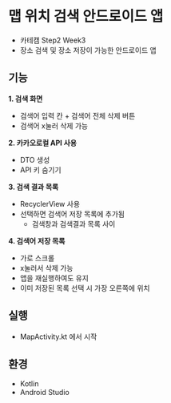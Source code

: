 # 맵 위치 검색 안드로이드 앱
- 카테캠 Step2 Week3
- 장소 검색 및 장소 저장이 가능한 안드로이드 앱


## 기능
**1. 검색 화면**
- 검색어 입력 칸 + 검색어 전체 삭제 버튼
- 검색어 x눌러 삭제 가능

**2. 카카오로컬 API 사용**
- DTO 생성
- API 키 숨기기

**3. 검색 결과 목록**
- RecyclerView 사용
- 선택하면 검색어 저장 목록에 추가됨
    - 검색창과 검색결과 목록 사이

**4. 검색어 저장 목록**
- 가로 스크롤
- x눌러서 삭제 가능
- 앱을 재실행하여도 유지
- 이미 저장된 목록 선택 시 가장 오른쪽에 위치

## 실행
- MapActivity.kt 에서 시작

## 환경
- Kotlin
- Android Studio
